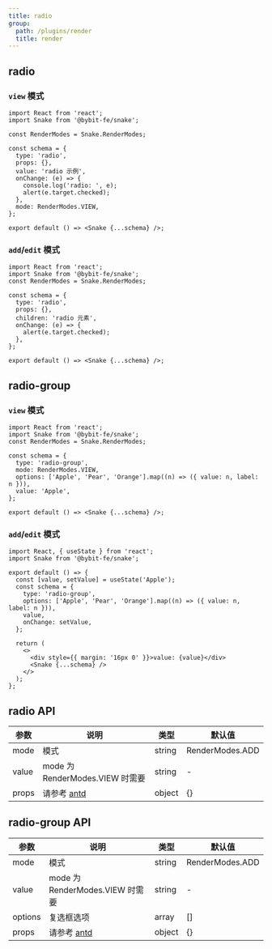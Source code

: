 ```yaml
---
title: radio
group:
  path: /plugins/render
  title: render
---
```


## radio

### `view` 模式

```tsx
import React from 'react';
import Snake from '@bybit-fe/snake';

const RenderModes = Snake.RenderModes;

const schema = {
  type: 'radio',
  props: {},
  value: 'radio 示例',
  onChange: (e) => {
    console.log('radio: ', e);
    alert(e.target.checked);
  },
  mode: RenderModes.VIEW,
};

export default () => <Snake {...schema} />;
```

### `add`/`edit` 模式

```tsx
import React from 'react';
import Snake from '@bybit-fe/snake';
const RenderModes = Snake.RenderModes;

const schema = {
  type: 'radio',
  props: {},
  children: 'radio 元素',
  onChange: (e) => {
    alert(e.target.checked);
  },
};

export default () => <Snake {...schema} />;
```

## radio-group

### `view` 模式

```tsx
import React from 'react';
import Snake from '@bybit-fe/snake';
const RenderModes = Snake.RenderModes;

const schema = {
  type: 'radio-group',
  mode: RenderModes.VIEW,
  options: ['Apple', 'Pear', 'Orange'].map((n) => ({ value: n, label: n })),
  value: 'Apple',
};

export default () => <Snake {...schema} />;
```

### `add`/`edit` 模式

```tsx
import React, { useState } from 'react';
import Snake from '@bybit-fe/snake';

export default () => {
  const [value, setValue] = useState('Apple');
  const schema = {
    type: 'radio-group',
    options: ['Apple', 'Pear', 'Orange'].map((n) => ({ value: n, label: n })),
    value,
    onChange: setValue,
  };

  return (
    <>
      <div style={{ margin: '16px 0' }}>value: {value}</div>
      <Snake {...schema} />
    </>
  );
};
```

## radio API

| 参数  | 说明                                                   | 类型   | 默认值          |
| ----- | ------------------------------------------------------ | ------ | --------------- |
| mode  | 模式                                                   | string | RenderModes.ADD |
| value | mode 为 RenderModes.VIEW 时需要                        | string | -               |
| props | 请参考 [antd](https://ant.design/components/radio-cn/) | object | {}              |

## radio-group API

| 参数    | 说明                                                   | 类型   | 默认值          |
| ------- | ------------------------------------------------------ | ------ | --------------- |
| mode    | 模式                                                   | string | RenderModes.ADD |
| value   | mode 为 RenderModes.VIEW 时需要                        | string | -               |
| options | 复选框选项                                             | array  | []              |
| props   | 请参考 [antd](https://ant.design/components/radio-cn/) | object | {}              |
